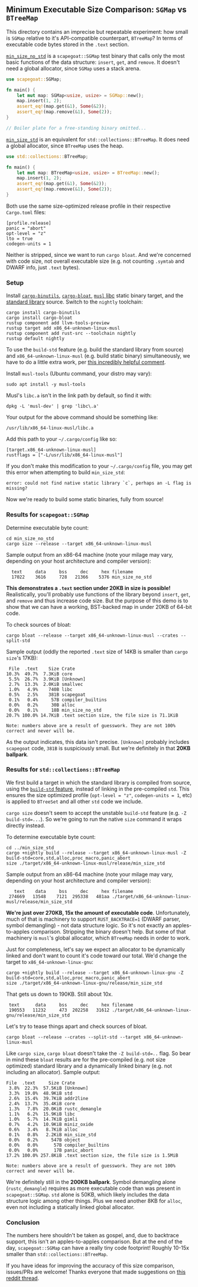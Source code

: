 ## Minimum Executable Size Comparison: `SGMap` vs `BTreeMap`

This directory contains an imprecise but repeatable experiment: how small is `SGMap` relative to it's API-compatible counterpart, `BTreeMap`?
In terms of executable code bytes stored in the `.text` section.

[`min_size_no_std`](./min_size_no_std/src/main.rs) is a `scapegoat::SGMap` test binary that calls only the most basic functions of the data structure: `insert`, `get`, and `remove`.
It doesn't need a global allocator, since `SGMap` uses a stack arena.

```rust
use scapegoat::SGMap;

fn main() {
    let mut map: SGMap<usize, usize> = SGMap::new();
    map.insert(1, 2);
    assert_eq!(map.get(&1), Some(&2));
    assert_eq!(map.remove(&1), Some(2));
}

// Boiler plate for a free-standing binary omitted...
```

[`min_size_std`](./min_size_std/src/main.rs) is an equivalent for `std::collections::BTreeMap`.
It does need a global allocator, since `BTreeMap` uses the heap.

```rust
use std::collections::BTreeMap;

fn main() {
    let mut map: BTreeMap<usize, usize> = BTreeMap::new();
    map.insert(1, 2);
    assert_eq!(map.get(&1), Some(&2));
    assert_eq!(map.remove(&1), Some(2));
}
```

Both use the same size-optimized release profile in their respective `Cargo.toml` files:

```
[profile.release]
panic = "abort"
opt-level = "z"
lto = true
codegen-units = 1
```

Neither is stripped, since we want to run `cargo bloat`.
And we're concerned with code size, not overall executable size (e.g. not counting `.symtab` and DWARF info, just `.text` bytes).

### Setup

Install [`cargo-binutils`](https://github.com/rust-embedded/cargo-binutils), [`cargo-bloat`](https://github.com/RazrFalcon/cargo-bloat), [`musl` libc](https://musl.libc.org/) static binary target, and the [standard library](https://doc.rust-lang.org/cargo/reference/unstable.html#build-std) source. Switch to the `nightly` toolchain:

```
cargo install cargo-binutils
cargo install cargo-bloat
rustup component add llvm-tools-preview
rustup target add x86_64-unknown-linux-musl
rustup component add rust-src --toolchain nightly
rustup default nightly
```

To use the `build-std` feature (e.g. build the standard library from source) and `x86_64-unknown-linux-musl` (e.g. build static binary) simultaneously, we have to do a little extra work, per [this incredibly helpful comment](https://github.com/japaric/xargo/issues/133#issuecomment-681194097).

Install `musl-tools` (Ubuntu command, your distro may vary):

```
sudo apt install -y musl-tools
```

Musl's `libc.a` isn't in the link path by default, so find it with:

```
dpkg -L 'musl-dev' | grep 'libc\.a'
```

Your output for the above command should be something like:

```
/usr/lib/x86_64-linux-musl/libc.a
```

Add this path to your `~/.cargo/config` like so:

```
[target.x86_64-unknown-linux-musl]
rustflags = ["-L/usr/lib/x86_64-linux-musl"]
```

If you don't make this modification to your `~/.cargo/config` file, you may get this error when attempting to build `min_size_std`:

```
error: could not find native static library `c`, perhaps an -L flag is missing?
```

Now we're ready to build some static binaries, fully from source!

### Results for `scapegoat::SGMap`

Determine executable byte count:

```
cd min_size_no_std
cargo size --release --target x86_64-unknown-linux-musl
```

Sample output from an x86-64 machine (note your milage may vary, depending on your host architecture and compiler version):

```
  text	   data	    bss	    dec	    hex	filename
  17022	   3616	    728	  21366	   5376	min_size_no_std
```

**This demonstrates a `.text` section under 20KB in size is possible!**
Realistically, you'll probably use functions of the library beyond `insert`, `get`, and `remove` and thus increase code size.
But the purpose of this demo is to show that we can have a working, BST-backed map in under 20KB of 64-bit code.

To check sources of bloat:

```
cargo bloat --release --target x86_64-unknown-linux-musl --crates --split-std
```

Sample output (oddly the reported `.text` size of 14KB is smaller than `cargo size`'s 17KB):

```
 File  .text    Size Crate
10.3%  49.7%  7.3KiB core
 5.5%  26.7%  3.9KiB [Unknown]
 2.7%  13.3%  2.0KiB smallvec
 1.0%   4.9%    740B libc
 0.5%   2.5%    381B scapegoat
 0.1%   0.4%     57B compiler_builtins
 0.0%   0.2%     30B alloc
 0.0%   0.1%     18B min_size_no_std
20.7% 100.0% 14.7KiB .text section size, the file size is 71.1KiB

Note: numbers above are a result of guesswork. They are not 100% correct and never will be.
```

As the output indicates, this data isn't precise.
`[Unknown]` probably includes `scapegoat` code, `381B` is suspiciously small.
But we're definitely in that **20KB ballpark**.

### Results for `std::collections::BTreeMap`

We first build a target in which the standard library is compiled from source, using the [`build-std` feature](https://doc.rust-lang.org/cargo/reference/unstable.html#build-std), instead of linking in the pre-compiled `std`.
This ensures the size optimized profile (`opt-level = "z"`, `codegen-units = 1`, etc) is applied to `BTreeSet` and all other `std` code we include.

`cargo size` doesn't seem to accept the unstable `build-std` feature (e.g. `-Z build-std=...`).
So we're going to run the native `size` command it wraps directly instead.

To determine executable byte count:

```
cd ../min_size_std
cargo +nightly build --release --target x86_64-unknown-linux-musl -Z build-std=core,std,alloc,proc_macro,panic_abort
size ./target/x86_64-unknown-linux-musl/release/min_size_std
```

Sample output from an x86-64 machine (note your milage may vary, depending on your host architecture and compiler version):

```
   text	   data	    bss	    dec	    hex	filename
 274669	  13548	   7121	 295338	  481aa	./target/x86_64-unknown-linux-musl/release/min_size_std
```

**We're just over 270KB, 15x the amount of executable code**.
Unfortunately, much of that is machinery to support `RUST_BACKTRACE=1` (DWARF parser, symbol demangling) - not data structure logic.
So it's not exactly an apples-to-apples comparison.
Stripping the binary doesn't help.
But some of that machinery is `musl`'s global allocator, which `BTreeMap` needs in order to work.

Just for completeness, let's say we expect an allocator to be dynamically linked and don't want to count it's code toward our total.
We'd change the target to `x86_64-unknown-linux-gnu`:

```
cargo +nightly build --release --target x86_64-unknown-linux-gnu -Z build-std=core,std,alloc,proc_macro,panic_abort
size ./target/x86_64-unknown-linux-gnu/release/min_size_std
```

That gets us down to 190KB. Still about 10x.

```
 text	   data	    bss	    dec	    hex	filename
 190553	  11232	    473	 202258	  31612	./target/x86_64-unknown-linux-gnu/release/min_size_std
```

Let's try to tease things apart and check sources of bloat.

```
cargo bloat --release --crates --split-std --target x86_64-unknown-linux-musl
```

Like `cargo size`, `cargo bloat` doesn't take the `-Z build-std=..` flag.
So bear in mind these `bloat` results are for the pre-compiled (e.g. not size optimized) standard library and a dynamically linked binary (e.g. not including an allocator).
Sample output:

```
File  .text     Size Crate
 3.8%  22.3%  57.5KiB [Unknown]
 3.3%  19.0%  48.9KiB std
 2.6%  15.4%  39.7KiB addr2line
 2.4%  13.7%  35.4KiB core
 1.3%   7.8%  20.0KiB rustc_demangle
 1.1%   6.2%  15.9KiB libc
 1.0%   5.7%  14.7KiB gimli
 0.7%   4.2%  10.9KiB miniz_oxide
 0.6%   3.4%   8.7KiB alloc
 0.1%   0.8%   2.2KiB min_size_std
 0.0%   0.2%     547B object
 0.0%   0.0%      57B compiler_builtins
 0.0%   0.0%      17B panic_abort
17.2% 100.0% 257.8KiB .text section size, the file size is 1.5MiB

Note: numbers above are a result of guesswork. They are not 100% correct and never will be.
```

We're definitely still in the **200KB ballpark**.
Symbol demangling alone (`rustc_demangle`) requires as more executable code than was present in `scapegoat::SGMap`.
`std` alone is 50KB, which likely includes the data structure logic among other things.
Plus we need another 8KB for `alloc`, even not including a statically linked global allocator.

### Conclusion

The numbers here shouldn't be taken as gospel, and, due to backtrace support, this isn't an apples-to-apples comparison.
But at the end of the day, `scapegoat::SGMap` can have a really tiny code footprint!
Roughly 10-15x smaller than `std::collections::BTreeMap`.

If you have ideas for improving the accuracy of this size comparison, issues/PRs are welcome!
Thanks everyone that made suggestions on [this reddit thread](https://www.reddit.com/r/rust/comments/qu3k38/1012x_smaller_executable_footprint_than/).